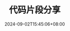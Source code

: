 ---
title: "代码片段分享"
date: 2024-09-02T15:45:06+08:00
draft: false

link: "https://codeshare.wl.do/"
categories: ["我的网站"]
description: 代码片段分享

rating: 4.5
---